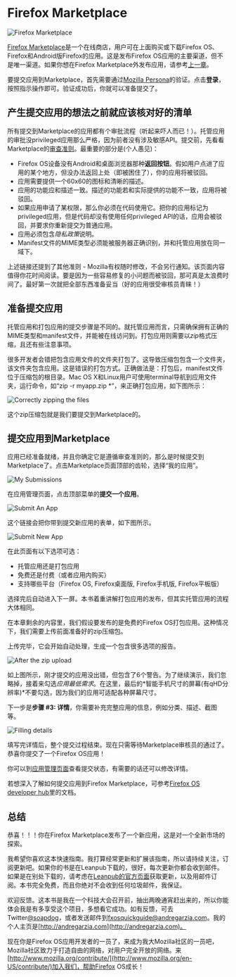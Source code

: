 # Firefox Marketplace

![Firefox Marketplace](images/originals/marketplace.png)

[Firefox Marketplace](http://marketplace.firefox.com)是一个在线商店，用户可在上面购买或下载Firefox OS、Firefox和Android版Firefox的应用。这是发布Firefox OS应用的主要渠道，但不是唯一渠道。如果你想在Firefox Marketplace外发布应用，请参考[上一章](#distribution)。

要提交应用到Marketplace，首先需要通过[Mozilla Persona](https://login.persona.org/about)的验证。点击**登录**，按照指示操作即可。验证成功后，你就可以准备提交了。

## 产生提交应用的想法之前就应该核对好的清单

所有提交到Marketplace的应用都有个审批流程（听起来吓人而已！）。托管应用的审批没privileged应用那么严格，因为前者没有涉及敏感API。提交前，先看看Marketplace的[审查准则](https://developer.mozilla.org/en-US/docs/Web/Apps/Publishing/Marketplace_review_criteria)。最重要的部分是(个人愚见)：

* Firefox OS设备没有Android和桌面浏览器那种**返回按钮**。假如用户点进了应用的某个地方，但没办法返回上处（即被困住了），你的应用将被驳回。
* 应用需要提供一个60x60的图标和清晰的描述。
* 应用的功能应和描述一致。描述的功能若和实际提供的功能不一致，应用将被驳回。
* 如果应用申请了某权限，那么你必须在代码使用它。把你的应用标记为privileged应用，但是代码却没有使用任何privileged API的话，应用会被驳回，并要求你重新提交为普通应用。
* 应用必须包含*隐私政策*说明。
* Manifest文件的MIME类型必须能被服务器正确识别，并和托管应用放在同一域下。

上述链接还提到了其他准则 - Mozilla有权随时修改，不会另行通知。该页面内容值得你花时间阅读。要是因为一些容易修复的小问题而被驳回，那可真是太浪费时间了。最好第一次就把全部东西准备妥当（好的应用很受审核员青睐！）

## 准备提交应用

托管应用和打包应用的提交步骤是不同的。就托管应用而言，只需确保拥有正确的MIME类型和manifest文件，并能被在线访问到。打包应用则需要以*zip*格式压缩，且还有些注意事项。

很多开发者会错把包含应用文件的文件夹打包了。这导致压缩包包含一个文件夹，该文件夹包含应用。这是错误的打包方式。正确做法是：打包后，manifest文件位于压缩包的根目录。Mac OS X和Linux用户可使用terminal导航到应用文件夹，运行命令，如“zip -r myapp.zip *”，来正确打包应用，如下图所示：

![Correctly zipping the files](images/originals/marketplace-preparing-packaged-app.png)

这个zip压缩包就是我们要提交到Marketplace的。

## 提交应用到Marketplace
 
应用已经准备就绪，并且你确定它是遵循审查准则的，那么是时候提交到Marketplace了。点击Marketplace页面顶部的齿轮，选择“我的应用”。

![My Submissions](images/originals/marketplace-my-submissions.png)

在应用管理页面，点击顶部菜单的**提交一个应用**。

![Submit An App](images/originals/marketplace-new-app.png)

这个链接会把你带到提交新应用的表单，如下图所示。

![Submit New App](images/originals/marketplace-step-1.png)

在此页面有以下选项可选：

* 托管应用还是打包应用
* 免费还是付费（或者应用内购买）
* 支持哪些平台（Firefox OS, Firefox桌面版, Firefox手机版, Firefox平板版）

选择完后自动进入下一屏。本书着重讲解打包应用的发布，但其实托管应用的流程大体相同。

在本章剩余的内容里，我们假设要发布的是免费的Firefox OS打包应用。这种情况下，我们需要上传前面准备好的zip压缩包。

上传完毕，它会开始自动处理，生成一个包含很多选项的报告。

![After the zip upload](images/originals/marketplace-step-1_5.png)

如上图所示，刚才提交的应用没出错，但包含了6个警告。为了继续演示，我们忽略掉，接着来勾选*应用最低需求*。在这里，最后的*智能手机尺寸的屏幕(有qHD分辨率)*不要勾选，因为我们的应用可适配各种屏幕尺寸。

下一步是**步骤 #3: 详情**，你需要补充完整应用的信息，例如分类、描述、截图等。

![Filling details](images/originals/marketplace-step-3.png)

填写完详情后，整个提交过程结束。现在只需等待Marketplace审核员的通过了。恭喜你提交了一个Firefox OS应用！

你可以到[应用管理页面](https://marketplace.firefox.com/developers/submissions)查看提交状态，有需要的话还可以修改详情。

若想深入了解如何提交应用到Firefox Marketplace，可参考[Firefox OS developer hub](https://marketplace.firefox.com/developers/docs/submission)里的文档。

## 总结

恭喜！！！你在Firefox Marketplace发布了一个新应用，这是对一个全新市场的探索。

我希望你喜欢这本快速指南。我打算经常更新和扩展该指南，所以请持续关注，订阅更新吧。如果你的书是在Leanpub下载的，很好，每次更新你都会收到邮件。如果是在别处下载的，请考虑在[Leanpub的官方页面](http://leanpub.com/quickguidefirefoxosdevelopment)获取更新，以及用邮件订阅。本书完全免费，而且你绝对不会收到任何垃圾邮件，我保证。

欢迎反馈。这本书是我在一个科技大会召开前，抽出两晚通宵赶出来的，所以你能体会我是有多享受这个项目，多想看它成功。如有反馈，可去Twitter[@soapdog](http://twitter.com/soapdog)，或者发送邮件到[fxosquickguide@andregarzia.com](mailto:fxosquickguide@andregarzia.com)。我的个人主页是[http://andregarzia.com](http://andregarzia.com)。

现在你是Firefox OS应用开发者的一员了，来成为我大Mozilla社区的一员吧，Mozilla社区致力于打造自由的网络，对用户完全开放的网络。来[http://www.mozilla.org/contribute/](http://www.mozilla.org/en-US/contribute/)加入我们，帮助Firefox OS成长！